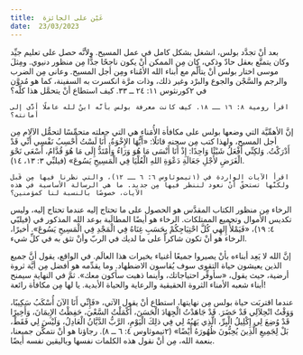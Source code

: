 ```yaml
---
title:  عَيْن على الجائزة
date:  23/03/2023
---
```


بعد أنْ تجدَّد بولس، انشغل بشكل كامل في عمل المسيح. ولأنَّه حصل على تعليم جيِّد وكان يتمتَّع بعقل حادّ وذكي، كان مِن الممكن أنْ يكون ناجحًا جدًّا مِن منظور دنيوي. ومِثلَ موسى اختار بولس أنْ يتألَّم مع أبناء الله الأمُناء ومِن أجل المسيح. وعانى مِن الضرب والرجم والسَّجْن والجوع والبرْد وغير ذلك، وذات مرَّة انكسرت به السفينة، كما هو مُدوَّن في ٢كورنثوس ١١: ٢٤ ــ ٣٣. كيف استطاع أنْ يتحمَّل هذا كلَّه؟

`اقرأ رومية ٨: ١٦ ــ ١٨. كيف كانت معرفة بولس بأنَّه ابنٌ لله عاملًا أدَّى إلى أمانته؟`

إنَّ الأهمِّيَّة التي وضعها بولس على مكافأة الأُمَناء هي التي جعلته متحمِّسًا لتحمُّل الآلام مِن أجل المسيح، ولهذا كتب مِن سجنه قائلًا: «أَيُّهَا الإِخْوَةُ، أَنَا لَسْتُ أَحْسِبُ نَفْسِي أَنِّي قَدْ أَدْرَكْتُ. وَلكِنِّي أَفْعَلُ شَيْئًا وَاحِدًا: إِذْ أَنَا أَنْسَى مَا هُوَ وَرَاءُ وَأَمْتَدُّ إِلَى مَا هُوَ قُدَّامُ، أَسْعَى نَحْوَ الْغَرَضِ لأَجْلِ جَعَالَةِ دَعْوَةِ اللهِ الْعُلْيَا فِي الْمَسِيحِ يَسُوعَ» (فيلبِّي ٣: ١٣، ١٤).

`اقرأ الآيات الواردة في (١تيموثاوس ٦: ٦ ــ ١٢)، والتي نظرنا فيها مِن قَبل ولكنَّها تستحقّ أنْ نعود لننظر فيها مِن جديد. ما هي الرسالة الأساسية في هذه الآيات، خصوصًا بالنسبة لنا كمؤمنين؟`

الرخاء مِن منظور الكتاب المقدَّس هو الحصول على ما تحتاج إليه عندما تحتاج إليه، وليس تكديس الأموال وتجميع الممتلكات. الرخاء هو أيضًا المطالَبة بوعد الله المذكور في (فيلبّي ٤: ١٩)، «فَيَمْلأُ إِلهِي كُلَّ احْتِيَاجِكُمْ بِحَسَبِ غِنَاهُ فِي الْمَجْدِ فِي الْمَسِيحِ يَسُوعَ». أخيرًا، الرخاء هو أنْ تكون شاكراً على ما لديك في الربّ وأنْ تثق به في كلِّ شيء.

إنَّ الله لا يَعِد أبناءه بأنْ يصيروا جميعًا أغنياء بخيرات هذا العالَم. في الواقع، يقول أنَّ جميع الذين يعيشون حياة التقوى سوف يُقاسون الاضطهاد. وما يقدِّمه هو أفضل مِن أيَّة ثروة أرضية، حيث يقول، «سأوفِّر احتياجاتك، وأينما ذهبت سأكون معك». ثمَّ في النهاية سيمنح أبناء شعبه الأمناء الثروة الحقيقية والرعاية والحياة الأبدية. يا لها مِن مكافأة رائعة!

عندما اقتربَت حياة بولس مِن نهايتها، استطاع أنْ يقول الآتي، «فَإِنِّي أَنَا الآنَ أُسْكَبُ سَكِيبًا، وَوَقْتُ انْحِلاَلِي قَدْ حَضَرَ. قَدْ جَاهَدْتُ الْجِهَادَ الْحَسَنَ، أَكْمَلْتُ السَّعْيَ، حَفِظْتُ الإِيمَانَ، وَأَخِيرًا قَدْ وُضِعَ لِي إِكْلِيلُ الْبِرِّ، الَّذِي يَهَبُهُ لِي فِي ذلِكَ الْيَوْمِ، الرَّبُّ الدَّيَّانُ الْعَادِلُ، وَلَيْسَ لِي فَقَطْ، بَلْ لِجَمِيعِ الَّذِينَ يُحِبُّونَ ظُهُورَهُ أَيْضًا» (٢تيموثاوس ٤: ٦ ــ ٨). رجاؤنا هو أنْ نتمكَّن جميعنا، بنعمة الله، مِن أنْ نقول هذه الكلمات نفسها وباليقين نفسه أيضًا.